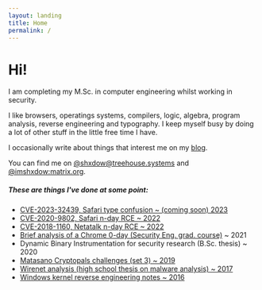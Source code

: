 ```yaml
---
layout: landing
title: Home
permalink: /
---
```


# Hi!

I am completing my M.Sc. in computer
engineering whilst working in security.

I like browsers, operatings systems,
compilers, logic, algebra, program
analysis, reverse
engineering and typography. I keep myself
busy by doing a lot of other stuff in
the little free time I have.

I occasionally write about things that
interest me on my [blog](/blog).

You can find me on 
[@shxdow@treehouse.systems](https://social.treehouse.systems/@shxdow)
and 
[@imshxdow:matrix.org](https://matrix.to/#/@imshxdow:matrix.org).

##### These are things I've done at some point:

<!-- * ▗ ▚▗▜▖▘▛ ▟ ▖ ▚ ~ 2023 -->
* [CVE-2023-32439, Safari type confusion ~ (coming soon) 2023](/)
* [CVE-2020-9802, Safari n-day RCE ~ 2022](/cve-2020-9802)
* [CVE-2018-1160, Netatalk n-day RCE ~ 2022](/cve-2018-1160)
* [Brief analysis of a Chrome 0-day (Security Eng. grad. course)](https://github.com/shxdow/presentations/blob/main/presentation.html) ~ 2021
* Dynamic Binary Instrumentation for security research (B.Sc. thesis) ~ 2020
* [Matasano Cryptopals challenges (set 3) ~ 2019](https://github.com/shxdow/matasano)
* [Wirenet analysis (high school thesis on malware analysis) ~ 2017](/wirenet-analysis/)
* [Windows kernel reverse engineering notes ~ 2016](/nt-kernel-notes/)

<!--
##### These are 5 technologies worth checking out:

* Elixir + Erlang/OTP: this is problably one of the most pieces of engineering I've ever witnessed
* **<mark>TiddlyWiki</mark>**: hackable, non-linear and flexible note taking tool
* **Helix**: a Kakoune inspired modal text editor
-->
